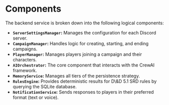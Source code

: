 # Components

The backend service is broken down into the following logical components:

* **`ServerSettingsManager`:** Manages the configuration for each Discord server.
* **`CampaignManager`:** Handles logic for creating, starting, and ending campaigns.
* **`PlayerManager`:** Manages players joining a campaign and their characters.
* **`AIOrchestrator`:** The core component that interacts with the CrewAI framework.
* **`MemoryService`:** Manages all tiers of the persistence strategy.
* **`RulesEngine`:** Provides deterministic results for D\\\&D 5.1 SRD rules by querying the SQLite database.
* **`NotificationService`:** Sends responses to players in their preferred format (text or voice).
